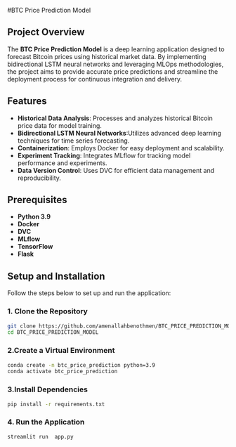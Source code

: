 #BTC Price Prediction Model

## Project Overview

The **BTC Price Prediction Model** is a deep learning application designed to forecast Bitcoin prices using historical market data. By implementing bidirectional LSTM neural networks and leveraging MLOps methodologies, the project aims to provide accurate price predictions and streamline the deployment process for continuous integration and delivery.

## Features

- **Historical Data Analysis**: Processes and analyzes historical Bitcoin price data for model training.
- **Bidirectional LSTM Neural Networks**:Utilizes advanced deep learning techniques for time series forecasting.
- **Containerization**: Employs Docker for easy deployment and scalability.
- **Experiment Tracking**: Integrates MLflow for tracking model performance and experiments.
- **Data Version Control**: Uses DVC for efficient data management and reproducibility.



## Prerequisites

- **Python 3.9** 
- **Docker**
- **DVC**
- **MLflow**
- **TensorFlow**
- **Flask**

## Setup and Installation

Follow the steps below to set up and run the application:

### 1. Clone the Repository

```bash
git clone https://github.com/amenallahbenothmen/BTC_PRICE_PREDICTION_MODEL.git
cd BTC_PRICE_PREDICTION_MODEL
```

### 2.Create a Virtual Environment

```bash
conda create -n btc_price_prediction python=3.9
conda activate btc_price_prediction
```


### 3.Install Dependencies

```bash
pip install -r requirements.txt
```

### 4. Run the Application

```bash
streamlit run  app.py
```